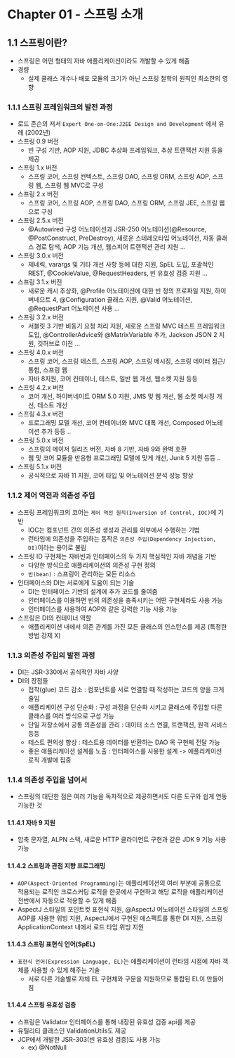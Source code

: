 # Chapter 01 - 스프링 소개

## 1.1 스프링이란?

- 스프링은 어떤 형태의 자바 애플리케이션이라도 개발할 수 있게 해줌
- 경량
  - 실제 클래스 개수나 배포 모듈의 크기가 아닌 스프링 철학의 원칙인 최소한의 영향

### 1.1.1 스프링 프레임워크의 발전 과정

- 로드 존슨의 저서 `Expert One-on-One:J2EE Design and Development` 에서 유례 (2002년)
- 스프링 0.9 버전
  - 빈 구성 기반, AOP 지원, JDBC 추상화 프레임워크, 추상 트랜잭션 지원 등을 제공
- 스프링 1.x 버전
  - 스프링 코어, 스프링 컨텍스트, 스프링 DAO, 스프링 ORM, 스프링 AOP, 스프링 웹, 스프링 웹 MVC로 구성
- 스프링 2.x 버전
  - 스프링 코어, 스프링 AOP, 스프링 DAO, 스프링 ORM, 스프링 JEE, 스프링 웹으로 구성
- 스프링 2.5.x 버전
  - @Autowired 구성 어노테이션과 JSR-250 어노테이션(@Resource, @PostConstruct, PreDestroy), 새로운 스테레오타입 어노테이션, 자동 클래스 경로 탐색, AOP 기능 개선, 웹스피어 트랜잭션 관리 지원 ...
- 스프링 3.0.x 버전
  - 제네릭, varargs 및 기타 개선 사항 등에 대한 지원, SpEL 도입, 포괄적인 REST, @CookieValue, @RequestHeaders, 빈 유효성 검증 지원 ...
- 스프링 3.1.x 버전
  - 새로운 캐시 추상화, @Profile 어노테이션에 대한 빈 정의 프로파일 지원, 하이버네으트 4, @Configuration 클래스 지원, @Valid 어노테이션, @RequestPart 어노테이션 사용 ...
- 스프링 3.2.x 버전
  - 서블릿 3 기반 비동기 요청 처리 지원, 새로운 스프링 MVC 테스트 프레임워크 도입, @ControllerAdvice와 @MatrixVariable 추가, Jackson JSON 2 지원, 깃허브로 이전 ...
- 스프링 4.0.x 버전
  - 스프링 코어, 스프링 테스트, 스프링 AOP, 스프링 메시징, 스프링 데이터 접근/통합, 스프링 웹
  - 자바 8지원, 코어 컨테이너, 테스트, 일반 웹 개선, 웹소켓 지원 등등
- 스프링 4.2.x 버전
  - 코어 개선, 하이버네이트 ORM 5.0 지원, JMS 및 웹 개선, 웹 소켓 메시징 개선, 테스트 개선
- 스프링 4.3.x 버전
  - 프로그래밍 모델 개선, 코어 컨테이너와 MVC 대폭 개선, Composed 어노테이션 추가 등등 ..
- 스프링 5.0.x 버전
  - 스프링의 메이저 릴리즈 버전, 자바 8 기반, 자바 9와 완벽 호환
  - 웹 및 코어 모듈을 반응형 프로그래밍 모델에 맞게 개선, Junit 5 지원 등등 ..
- 스프링 5.1.x 버전
  - 공식적으로 자바 11 지원, 코어 타입 및 어노테이션 분석 성능 향상

### 1.1.2 제어 역전과 의존성 주입

- 스프링 프레임워크의 코어는 `제어 역전 원칙(Inversion of Control, IOC)`에 기반
  - IOC는 컴포넌트 간의 의존성 생성과 관리를 외부에서 수행하는 기법
  - 런타임에 의존성을 주입하는 동작은 `의존성 주입(Dependency Injection, DI)`이라는 용어로 불림
- 스프링 ID 구현체는 자바빈과 인터페이스의 두 가지 핵심적인 자바 개념을 기반
  - 다양한 방식으로 애플리케이션의 의존성 구현 정의
  - `빈(bean)` : 스프링이 관리하는 모든 리소스
- 인터페이스와 DI는 서로에게 도움이 되는 기술
  - DI는 인터페이스 기반의 설계에 추가 코드를 줄여줌
  - 인터페이스를 이용하면 빈의 의존성을 충족시키는 어떤 구현체라도 사용 가능
  - 인터페이스를 사용하여 AOP와 같은 강력한 기능 사용 가능
- 스프링은 DI의 컨테이너 역할
  - 애플리케이션 내에서 의존 관계를 가진 모든 클래스의 인스턴스를 제공 (특정한 방법 강제 X)

### 1.1.3 의존성 주입의 발전 과정

- DI는 JSR-330에서 공식적인 자바 사양
- DI의 장점들
  - 접착(glue) 코드 감소 : 컴포넌트를 서로 연결할 때 작성하는 코드의 양을 크게 줄임
  - 애플리케이션 구성 단순화 : 구성 과정을 단순화 시키고 클래스에 주입할 다른 클래스를 여러 방식으로 구성 가능
  - 단일 저장소에서 공통 의존성을 관리 : 데이터 소스 연결, 트랜잭션, 원격 서비스 등등
  - 테스트 편의성 향상 : 테스트용 데이터를 반환하는 DAO 목 구현체 전달 가능
  - 좋은 애플리케이션 설계를 노출 : 인터페이스를 사용한 설계 -> 애플리케이션 로직 개발에 집중

### 1.1.4 의존성 주입을 넘어서

- 스프링의 대단한 점은 여러 기능을 독자적으로 제공하면서도 다른 도구와 쉽게 연동 가능한 것

#### 1.1.4.1 자바 9 지원

- 압축 문자열, ALPN 스택, 새로운 HTTP 클라이언트 구현과 같은 JDK 9 기능 사용 가능

#### 1.1.4.2 스프링과 관점 지향 프로그래밍

- `AOP(Aspect-Oriented Programming)`는 애플리케이션의 여러 부분에 공통으로 적용되는 로직인 크로스커팅 로직을 한곳에서 구현하고 해당 로직을 애플리케이션 전반에서 자동으로 적용할 수 있게 해줌
- AspectJ 스타일의 포인트컷 표현식 지원, @AspectJ 어노테이션 스타일의 스프링 AOP를 사용한 위빙 지원, AspectJ에서 구현된 애스펙트를 통한 DI 지원, 스프링 ApplicationContext 내에서 로드 타임 위빙 지원

#### 1.1.4.3 스프링 표현식 언어(SpEL)

- `표현식 언어(Expression Language, EL)`는 애플리케이션이 런타임 시점에 자바 객체를 사용할 수 있게 해주는 기술
  - 서로 다른 기술별로 자체 EL 구현체와 구문을 지원하므로 통합된 EL이 만들어짐

#### 1.1.4.4 스프링 유효성 검증

- 스프링은 Validator 인터페이스를 통해 내장된 유효성 검증 api를 제공
- 유틸리티 클래스인 ValidationUtils도 제공
- JCP에서 개발한 JSR-303(빈 유효성 검증)도 사용 가능
  - ex) @NotNull
